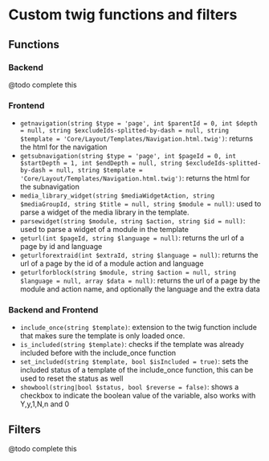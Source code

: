 # Custom twig functions and filters

## Functions

### Backend
@todo complete this

### Frontend
- `getnavigation(string $type = 'page', int $parentId = 0, int $depth = null, string $excludeIds-splitted-by-dash = null, string $template = 'Core/Layout/Templates/Navigation.html.twig')`: returns the html for the navigation
- `getsubnavigation(string $type = 'page', int $pageId = 0, int $startDepth = 1, int $endDepth = null, string $excludeIds-splitted-by-dash = null, string $template = 'Core/Layout/Templates/Navigation.html.twig')`: returns the html for the subnavigation
- `media_library_widget(string $mediaWidgetAction, string $mediaGroupId, string $title = null, string $module = null)`: used to parse a widget of the media library in the template.
- `parsewidget(string $module, string $action, string $id = null)`: used to parse a widget of a module in the template
- `geturl(int $pageId, string $language = null)`: returns the url of a page by id and language
- `geturlforextraid(int $extraId, string $language = null)`: returns the url of a page by the id of a module action and language
- `geturlforblock(string $module, string $action = null, string $language = null, array $data = null)`: returns the url of a page by the module and action name, and optionally the language and the extra data

### Backend and Frontend
- `include_once(string $template)`: extension to the twig function include that makes sure the template is only loaded once.
- `is_included(string $template)`: checks if the template was already included before with the include_once function
- `set_included(string $template, bool $isIncluded = true)`: sets the included status of a template of the include_once function, this can be used to reset the status as well
- `showbool(string|bool $status, bool $reverse = false)`: shows a checkbox to indicate the boolean value of the variable, also works with Y,y,1,N,n and 0

## Filters
@todo complete this
